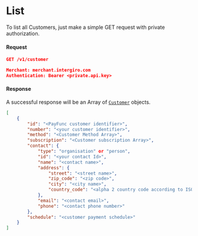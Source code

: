 # List
To list all Customers, just make a simple GET request with private authorization.

#### Request
```json
GET /v1/customer

Merchant: merchant.intergiro.com
Authentication: Bearer <private.api.key> 
```

#### Response
A successful response will be an Array of [`Customer`](../reference/customer.html#customer) objects.
```json
[
    {
        "id": "<PayFunc customer identifier>",
        "number": "<your customer identifier>",
        "method": "<Customer Method Array>",
        "subscription": "<Customer subscription Array>",
        "contact": {
            "type": "organisation" or "person",
            "id": "<your contact Id>",
            "name": "<contact name>",
            "address": {
                "street": "<street name>",
                "zip_code": "<zip code>",
                "city": "<city name>",
                "country_code": "<alpha 2 country code according to ISO 3166>"
            },
            "email": "<contact email>",
            "phone": "<contact phone number>"
        },
        "schedule": "<customer payment schedule>"
    }
]
```